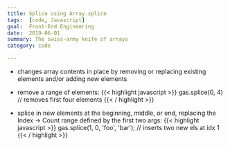 ```yaml
---
title: Splice using Array.splice
tags:  [code, Javascript]
goal:  Front-End Engineering
date:  2019-06-01
summary: The swiss-army knife of arrays
category: code

---
```


- changes array contents in place by removing or replacing existing
elements and/or adding new elements

- remove a range of elements:
{{< highlight javascript >}}
gas.splice(0, 4) // removes first four elements
{{< / highlight >}}

- splice in new elements at the beginning, middle, or end, replacing the
Index → Count range defined by the first two args:
{{< highlight javascript >}}
gas.splice(1, 0, 'foo', 'bar'); // inserts two new els at idx 1
{{< / highlight >}}
